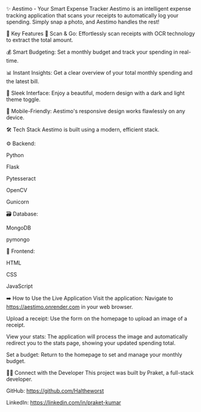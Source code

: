 ✨ Aestimo - Your Smart Expense Tracker
Aestimo is an intelligent expense tracking application that scans your receipts to automatically log your spending. Simply snap a photo, and Aestimo handles the rest!

🌟 Key Features
📸 Scan & Go: Effortlessly scan receipts with OCR technology to extract the total amount.

💰 Smart Budgeting: Set a monthly budget and track your spending in real-time.

📊 Instant Insights: Get a clear overview of your total monthly spending and the latest bill.

🌙 Sleek Interface: Enjoy a beautiful, modern design with a dark and light theme toggle.

📱 Mobile-Friendly: Aestimo's responsive design works flawlessly on any device.

🛠️ Tech Stack
Aestimo is built using a modern, efficient stack.

⚙️ Backend:

Python

Flask

Pytesseract

OpenCV

Gunicorn

🗃️ Database:

MongoDB

pymongo

🎨 Frontend:

HTML

CSS

JavaScript

➡️ How to Use the Live Application
Visit the application: Navigate to https://aestimo.onrender.com in your web browser.

Upload a receipt: Use the form on the homepage to upload an image of a receipt.

View your stats: The application will process the image and automatically redirect you to the stats page, showing your updated spending total.

Set a budget: Return to the homepage to set and manage your monthly budget.

👨‍💻 Connect with the Developer
This project was built by Praket, a full-stack developer.

GitHub: https://github.com/Haltheworst

LinkedIn: https://linkedin.com/in/praket-kumar
